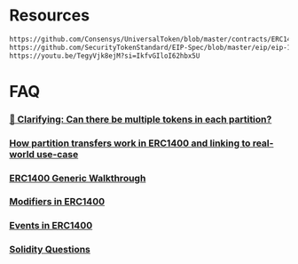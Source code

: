 # Resources

```sh
https://github.com/Consensys/UniversalToken/blob/master/contracts/ERC1400.sol
https://github.com/SecurityTokenStandard/EIP-Spec/blob/master/eip/eip-1400.md
https://youtu.be/TegyVjk8ejM?si=IkfvGIloI62hbx5U
```

# FAQ

### [🧱 Clarifying: Can there be multiple tokens in each partition? ](PartitionTokens.md)

### [How partition transfers work in ERC1400 and linking to real-world use-case](PartitionTransfers.md)

### [ERC1400 Generic Walkthrough](GenericWalkthrough.md)

### [Modifiers in ERC1400](Modifiers.md)

### [Events in ERC1400](Events.md)

### [Solidity Questions](SolidityQs.md)
